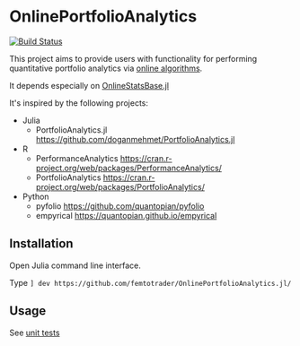# OnlinePortfolioAnalytics

[![Build Status](https://github.com/femtotrader/OnlinePortfolioAnalytics.jl/actions/workflows/CI.yml/badge.svg?branch=main)](https://github.com/femtotrader/OnlinePortfolioAnalytics.jl/actions/workflows/CI.yml?query=branch%3Amain)

This project aims to provide users with functionality for performing quantitative portfolio analytics via [online algorithms](https://en.wikipedia.org/wiki/Online_algorithm).

It depends especially on [OnlineStatsBase.jl](https://joshday.github.io/OnlineStats.jl/)

It's inspired by the following projects:

- Julia
  - PortfolioAnalytics.jl https://github.com/doganmehmet/PortfolioAnalytics.jl
- R
  - PerformanceAnalytics https://cran.r-project.org/web/packages/PerformanceAnalytics/
  - PortfolioAnalytics https://cran.r-project.org/web/packages/PortfolioAnalytics/
- Python
  - pyfolio https://github.com/quantopian/pyfolio
  - empyrical https://quantopian.github.io/empyrical

## Installation

Open Julia command line interface. 

Type `] dev https://github.com/femtotrader/OnlinePortfolioAnalytics.jl/`

## Usage

See [unit tests](test/)
